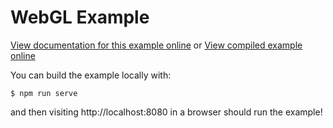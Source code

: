 # WebGL Example

[View documentation for this example online][dox] or [View compiled example
online][compiled]

[compiled]: https://rustwasm.github.io/wasm-bindgen/exbuild/webgl/
[dox]: https://rustwasm.github.io/docs/wasm-bindgen/examples/webgl.html

You can build the example locally with:

```
$ npm run serve
```

and then visiting http://localhost:8080 in a browser should run the example!
